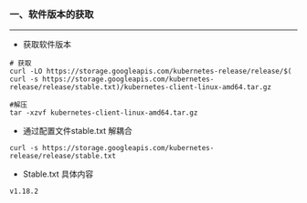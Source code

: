 ### 一、软件版本的获取

***

* 获取软件版本

```shell
# 获取
curl -LO https://storage.googleapis.com/kubernetes-release/release/$( curl -s https://storage.googleapis.com/kubernetes-release/release/stable.txt)/kubernetes-client-linux-amd64.tar.gz 

#解压
tar -xzvf kubernetes-client-linux-amd64.tar.gz
```

* 通过配置文件stable.txt 解耦合

```shell
curl -s https://storage.googleapis.com/kubernetes-release/release/stable.txt
```

* Stable.txt 具体内容

```
v1.18.2
```

